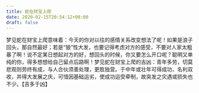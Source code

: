 ```yaml
---
title: 蛇在财宝上爬
date: 2020-02-15T20:54:12+08:00
draft: false
---
```


梦见蛇在财宝上爬意味着：今天的你对以往的感情关系改变想法了呢！如果是浪子回头，那自然最好；若是“狼”性大发，也要记得考虑对方的感受，不要对人家太粗暴了啊！说不定某日想起对方的好，想回头的时候，你又要怎么开口呢？聪明又单纯的你，得多想想给自己留点后路啊！梦见蛇在财宝上爬的吉凶：青年多劳，切莫悲观则劳终有成，与人合伙须善处理，更胜独营。于中年或壮年可得成功，名利双收，并得大发展之庆，可惜因基础运劣，使成功运受牵制，故突发之灾遇或损失也不少。【吉多于凶】